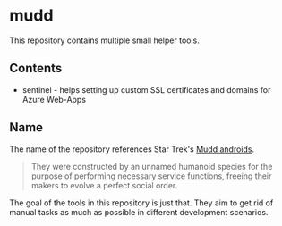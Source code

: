 # mudd

This repository contains multiple small helper tools.

## Contents

* sentinel - helps setting up custom SSL certificates and domains for Azure Web-Apps

## Name

The name of the repository references Star Trek's [Mudd androids](http://memory-alpha.wikia.com/wiki/Mudd_androids).

> They were constructed by an unnamed humanoid species for the purpose of performing necessary service functions, freeing their makers to evolve a perfect social order.

The goal of the tools in this repository is just that. They aim to get rid of manual tasks as much as possible in different development scenarios.